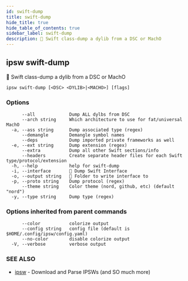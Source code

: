 ```yaml
---
id: swift-dump
title: swift-dump
hide_title: true
hide_table_of_contents: true
sidebar_label: swift-dump
description: 🚧 Swift class-dump a dylib from a DSC or MachO
---
```

## ipsw swift-dump

🚧 Swift class-dump a dylib from a DSC or MachO

```
ipsw swift-dump [<DSC> <DYLIB>|<MACHO>] [flags]
```

### Options

```
      --all             Dump ALL dylbs from DSC
      --arch string     Which architecture to use for fat/universal MachO
  -a, --ass string      Dump associated type (regex)
      --demangle        Demangle symbol names
      --deps            Dump imported private frameworks as well
  -e, --ext string      Dump extension (regex)
      --extra           Dump all other Swift sections/info
      --headers         Create separate header files for each Swift type/protocol/extension
  -h, --help            help for swift-dump
  -i, --interface       🚧 Dump Swift Interface
  -o, --output string   🚧 Folder to write interface to
  -p, --proto string    Dump protocol (regex)
      --theme string    Color theme (nord, github, etc) (default "nord")
  -y, --type string     Dump type (regex)
```

### Options inherited from parent commands

```
      --color           colorize output
      --config string   config file (default is $HOME/.config/ipsw/config.yaml)
      --no-color        disable colorize output
  -V, --verbose         verbose output
```

### SEE ALSO

* [ipsw](/docs/cli/ipsw)	 - Download and Parse IPSWs (and SO much more)

